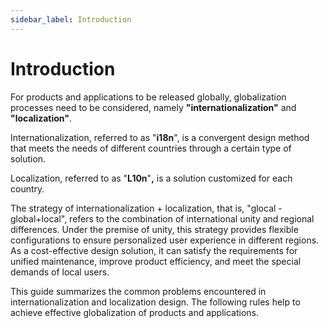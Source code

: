 ```yaml
---
sidebar_label: Introduction
---
```


# Introduction

For products and applications to be released globally, globalization processes need to be considered, namely **"**internationalization**"** and **"**localization**"**.

Internationalization, referred to as "**i18n**", is a convergent design method that meets the needs of different countries through a certain type of solution.

Localization, referred to as "**L10n**"**,** is a solution customized for each country.

The strategy of internationalization + localization, that is, "glocal - global+local", refers to the combination of international unity and regional differences. Under the premise of unity, this strategy provides flexible configurations to ensure personalized user experience in different regions. As a cost-effective design solution, it can satisfy the requirements for unified maintenance, improve product efficiency, and meet the special demands of local users.

This guide summarizes the common problems encountered in internationalization and localization design. The following rules help to achieve effective globalization of products and applications.
